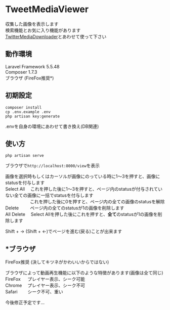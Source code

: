 # TweetMediaViewer
収集した画像を表示します  
検索機能とお気に入り機能があります  
[TwitterMediaDownloader](https://github.com/Aotsuki55/twitter_media_downloader)とあわせて使って下さい  

## 動作環境
Laravel Framework 5.5.48  
Composer 1.7.3  
ブラウザ (FireFox推奨*)

## 初期設定 
```
composer install
cp .env.example .env
php artisan key:generate
```
.envを自身の環境にあわせて書き換え(DB関連)

## 使い方
`php artisan serve`  

ブラウザで`http://localhost:8000/view`を表示  

画像を選択時もしくはカーソルが画像にのっている時に1〜3を押すと、画像にstatusを付与します  
Select All &emsp;これを押した後に1〜3を押すと、ページ内のstatusが付与されていない全ての画像に一括でstatusを付与します  
&emsp;&emsp;&emsp; &emsp; &emsp;これを押した後に0を押すと、ページ内の全ての画像のstatusを解除   
Delete &emsp; &emsp;ページ内の全てのstatusが1の画像を削除します  
All Delete &emsp;Select Allを押した後にこれを押すと、**全て**のstatusが1の画像を削除します  

Shift + → (Shift + ←)でページを進む(戻る)ことが出来ます

## \*ブラウザ
FireFox推奨 (決してキツネがかわいいからではない)  

ブラウザによって動画再生機能に以下のような特徴があります(画像は全て同じ)  
FireFox &emsp; プレイヤー表示、シーク可能  
Chrome &emsp;プレイヤー表示、シーク不可  
Safari &emsp;&emsp;シーク不可、重い  

今後修正予定です...
